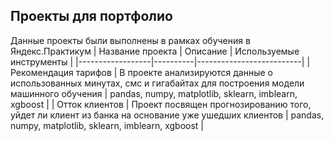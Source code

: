 ## Проекты для портфолио
Данные проекты были выполнены в рамках обучения в Яндекс.Практикум
| Название проекта | Описание | Используемые инструменты |
|------------------|----------|--------------------------|
| Рекомендация тарифов    | В проекте анализируются данные о использованных минутах, смс и гигабайтах для построения модели машинного обучения | pandas, numpy, matplotlib, sklearn, imblearn, xgboost |
| Отток клиентов   | Проект посвящен прогнозированию того, уйдет ли клиент из банка на основание уже ушедших клиентов   | pandas, numpy, matplotlib, sklearn, imblearn, xgboost  |
